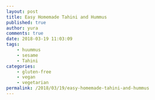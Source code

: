 ```yaml
---
layout: post
title: Easy Homemade Tahini and Hummus
published: true
author: yura
comments: true
date: 2018-03-19 11:03:09
tags:
    - huummus
    - sesame
    - Tahini
categories:
    - gluten-free
    - vegan
    - vegetarian
permalink: /2018/03/19/easy-homemade-tahini-and-hummus
---
```

&nbsp;